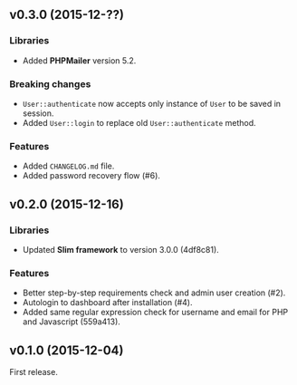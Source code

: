 ## v0.3.0 (2015-12-??)

### Libraries
- Added **PHPMailer** version 5.2.

### Breaking changes
- `User::authenticate` now accepts only instance of `User` to be saved in session.
- Added `User::login` to replace old `User::authenticate` method.

### Features
- Added `CHANGELOG.md` file.
- Added password recovery flow (#6).

## v0.2.0 (2015-12-16)

### Libraries
- Updated **Slim framework** to version 3.0.0 (4df8c81).

### Features
- Better step-by-step requirements check and admin user creation (#2).
- Autologin to dashboard after installation (#4).
- Added same regular expression check for username and email for PHP and Javascript (559a413).

## v0.1.0 (2015-12-04)

First release.
